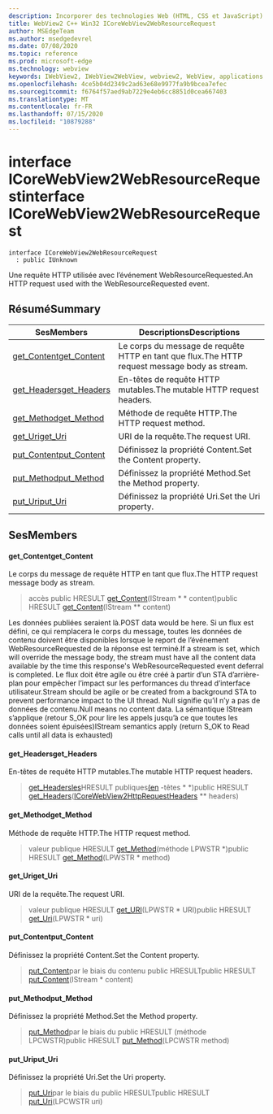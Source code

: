 ```yaml
---
description: Incorporer des technologies Web (HTML, CSS et JavaScript) dans vos applications natives avec le contrôle Microsoft Edge WebView2
title: WebView2 C++ Win32 ICoreWebView2WebResourceRequest
author: MSEdgeTeam
ms.author: msedgedevrel
ms.date: 07/08/2020
ms.topic: reference
ms.prod: microsoft-edge
ms.technology: webview
keywords: IWebView2, IWebView2WebView, webview2, WebView, applications Win32, Win32, Edge, ICoreWebView2, ICoreWebView2Controller, contrôle de navigateur, html Edge, ICoreWebView2WebResourceRequest
ms.openlocfilehash: 4ce5b04d2349c2ad63e68e9977fa9b9bcea7efec
ms.sourcegitcommit: f6764f57aed9ab7229e4eb6cc8851d0cea667403
ms.translationtype: MT
ms.contentlocale: fr-FR
ms.lasthandoff: 07/15/2020
ms.locfileid: "10879288"
---
```

# <span data-ttu-id="0960e-104">interface ICoreWebView2WebResourceRequest</span><span class="sxs-lookup"><span data-stu-id="0960e-104">interface ICoreWebView2WebResourceRequest</span></span> 

```
interface ICoreWebView2WebResourceRequest
  : public IUnknown
```

<span data-ttu-id="0960e-105">Une requête HTTP utilisée avec l’événement WebResourceRequested.</span><span class="sxs-lookup"><span data-stu-id="0960e-105">An HTTP request used with the WebResourceRequested event.</span></span>

## <span data-ttu-id="0960e-106">Résumé</span><span class="sxs-lookup"><span data-stu-id="0960e-106">Summary</span></span>

 <span data-ttu-id="0960e-107">Ses</span><span class="sxs-lookup"><span data-stu-id="0960e-107">Members</span></span>                        | <span data-ttu-id="0960e-108">Descriptions</span><span class="sxs-lookup"><span data-stu-id="0960e-108">Descriptions</span></span>
--------------------------------|---------------------------------------------
[<span data-ttu-id="0960e-109">get_Content</span><span class="sxs-lookup"><span data-stu-id="0960e-109">get_Content</span></span>](#get_content) | <span data-ttu-id="0960e-110">Le corps du message de requête HTTP en tant que flux.</span><span class="sxs-lookup"><span data-stu-id="0960e-110">The HTTP request message body as stream.</span></span>
[<span data-ttu-id="0960e-111">get_Headers</span><span class="sxs-lookup"><span data-stu-id="0960e-111">get_Headers</span></span>](#get_headers) | <span data-ttu-id="0960e-112">En-têtes de requête HTTP mutables.</span><span class="sxs-lookup"><span data-stu-id="0960e-112">The mutable HTTP request headers.</span></span>
[<span data-ttu-id="0960e-113">get_Method</span><span class="sxs-lookup"><span data-stu-id="0960e-113">get_Method</span></span>](#get_method) | <span data-ttu-id="0960e-114">Méthode de requête HTTP.</span><span class="sxs-lookup"><span data-stu-id="0960e-114">The HTTP request method.</span></span>
[<span data-ttu-id="0960e-115">get_Uri</span><span class="sxs-lookup"><span data-stu-id="0960e-115">get_Uri</span></span>](#get_uri) | <span data-ttu-id="0960e-116">URI de la requête.</span><span class="sxs-lookup"><span data-stu-id="0960e-116">The request URI.</span></span>
[<span data-ttu-id="0960e-117">put_Content</span><span class="sxs-lookup"><span data-stu-id="0960e-117">put_Content</span></span>](#put_content) | <span data-ttu-id="0960e-118">Définissez la propriété Content.</span><span class="sxs-lookup"><span data-stu-id="0960e-118">Set the Content property.</span></span>
[<span data-ttu-id="0960e-119">put_Method</span><span class="sxs-lookup"><span data-stu-id="0960e-119">put_Method</span></span>](#put_method) | <span data-ttu-id="0960e-120">Définissez la propriété Method.</span><span class="sxs-lookup"><span data-stu-id="0960e-120">Set the Method property.</span></span>
[<span data-ttu-id="0960e-121">put_Uri</span><span class="sxs-lookup"><span data-stu-id="0960e-121">put_Uri</span></span>](#put_uri) | <span data-ttu-id="0960e-122">Définissez la propriété Uri.</span><span class="sxs-lookup"><span data-stu-id="0960e-122">Set the Uri property.</span></span>

## <span data-ttu-id="0960e-123">Ses</span><span class="sxs-lookup"><span data-stu-id="0960e-123">Members</span></span>

#### <span data-ttu-id="0960e-124">get_Content</span><span class="sxs-lookup"><span data-stu-id="0960e-124">get_Content</span></span> 

<span data-ttu-id="0960e-125">Le corps du message de requête HTTP en tant que flux.</span><span class="sxs-lookup"><span data-stu-id="0960e-125">The HTTP request message body as stream.</span></span>

> <span data-ttu-id="0960e-126">accès public HRESULT [get_Content](#get_content)(IStream \* \* content)</span><span class="sxs-lookup"><span data-stu-id="0960e-126">public HRESULT [get_Content](#get_content)(IStream \*\* content)</span></span>

<span data-ttu-id="0960e-127">Les données publiées seraient là.</span><span class="sxs-lookup"><span data-stu-id="0960e-127">POST data would be here.</span></span> <span data-ttu-id="0960e-128">Si un flux est défini, ce qui remplacera le corps du message, toutes les données de contenu doivent être disponibles lorsque le report de l’événement WebResourceRequested de la réponse est terminé.</span><span class="sxs-lookup"><span data-stu-id="0960e-128">If a stream is set, which will override the message body, the stream must have all the content data available by the time this response's WebResourceRequested event deferral is completed.</span></span> <span data-ttu-id="0960e-129">Le flux doit être agile ou être créé à partir d’un STA d’arrière-plan pour empêcher l’impact sur les performances du thread d’interface utilisateur.</span><span class="sxs-lookup"><span data-stu-id="0960e-129">Stream should be agile or be created from a background STA to prevent performance impact to the UI thread.</span></span> <span data-ttu-id="0960e-130">Null signifie qu’il n’y a pas de données de contenu.</span><span class="sxs-lookup"><span data-stu-id="0960e-130">Null means no content data.</span></span> <span data-ttu-id="0960e-131">La sémantique IStream s’applique (retour S_OK pour lire les appels jusqu’à ce que toutes les données soient épuisées)</span><span class="sxs-lookup"><span data-stu-id="0960e-131">IStream semantics apply (return S_OK to Read calls until all data is exhausted)</span></span>

#### <span data-ttu-id="0960e-132">get_Headers</span><span class="sxs-lookup"><span data-stu-id="0960e-132">get_Headers</span></span> 

<span data-ttu-id="0960e-133">En-têtes de requête HTTP mutables.</span><span class="sxs-lookup"><span data-stu-id="0960e-133">The mutable HTTP request headers.</span></span>

> <span data-ttu-id="0960e-134">[get_Headersles](#get_headers)HRESULT publiques[(en](icorewebview2httprequestheaders.md) -têtes \* \*)</span><span class="sxs-lookup"><span data-stu-id="0960e-134">public HRESULT [get_Headers](#get_headers)([ICoreWebView2HttpRequestHeaders](icorewebview2httprequestheaders.md) \*\* headers)</span></span>

#### <span data-ttu-id="0960e-135">get_Method</span><span class="sxs-lookup"><span data-stu-id="0960e-135">get_Method</span></span> 

<span data-ttu-id="0960e-136">Méthode de requête HTTP.</span><span class="sxs-lookup"><span data-stu-id="0960e-136">The HTTP request method.</span></span>

> <span data-ttu-id="0960e-137">valeur publique HRESULT [get_Method](#get_method)(méthode LPWSTR \*)</span><span class="sxs-lookup"><span data-stu-id="0960e-137">public HRESULT [get_Method](#get_method)(LPWSTR \* method)</span></span>

#### <span data-ttu-id="0960e-138">get_Uri</span><span class="sxs-lookup"><span data-stu-id="0960e-138">get_Uri</span></span> 

<span data-ttu-id="0960e-139">URI de la requête.</span><span class="sxs-lookup"><span data-stu-id="0960e-139">The request URI.</span></span>

> <span data-ttu-id="0960e-140">valeur publique HRESULT [get_URI](#get_uri)(LPWSTR \* URI)</span><span class="sxs-lookup"><span data-stu-id="0960e-140">public HRESULT [get_Uri](#get_uri)(LPWSTR \* uri)</span></span>

#### <span data-ttu-id="0960e-141">put_Content</span><span class="sxs-lookup"><span data-stu-id="0960e-141">put_Content</span></span> 

<span data-ttu-id="0960e-142">Définissez la propriété Content.</span><span class="sxs-lookup"><span data-stu-id="0960e-142">Set the Content property.</span></span>

> <span data-ttu-id="0960e-143">[put_Content](#put_content)par le biais du contenu public HRESULT</span><span class="sxs-lookup"><span data-stu-id="0960e-143">public HRESULT [put_Content](#put_content)(IStream \* content)</span></span>

#### <span data-ttu-id="0960e-144">put_Method</span><span class="sxs-lookup"><span data-stu-id="0960e-144">put_Method</span></span> 

<span data-ttu-id="0960e-145">Définissez la propriété Method.</span><span class="sxs-lookup"><span data-stu-id="0960e-145">Set the Method property.</span></span>

> <span data-ttu-id="0960e-146">[put_Method](#put_method)par le biais du public HRESULT (méthode LPCWSTR)</span><span class="sxs-lookup"><span data-stu-id="0960e-146">public HRESULT [put_Method](#put_method)(LPCWSTR method)</span></span>

#### <span data-ttu-id="0960e-147">put_Uri</span><span class="sxs-lookup"><span data-stu-id="0960e-147">put_Uri</span></span> 

<span data-ttu-id="0960e-148">Définissez la propriété Uri.</span><span class="sxs-lookup"><span data-stu-id="0960e-148">Set the Uri property.</span></span>

> <span data-ttu-id="0960e-149">[put_Uri](#put_uri)par le biais du public HRESULT</span><span class="sxs-lookup"><span data-stu-id="0960e-149">public HRESULT [put_Uri](#put_uri)(LPCWSTR uri)</span></span>

